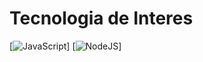 # Tecnologia de Interes

[![JavaScript](https://img.shields.io/badge/JavaScript-ES6+-yellow?style=for-the-badge&logo=javascript&logoColor=white&labelColor=101010)]
[![NodeJS](https://img.shields.io/badge/NODEJS-v20+-green?style=for-the-badge&logo=nodedotjs&logoColor=white&labelColor=101010)]

